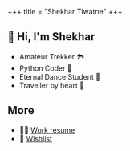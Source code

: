 +++
title = "Shekhar Tiwatne"
+++

## 👋 Hi, I'm Shekhar

- Amateur Trekker 🏞️ 
- Python Coder 🐍
- Eternal Dance Student 💃
- Traveller by heart 🎒

## More

- 👨‍💻 [Work resume](/work)
- 🎁 [Wishlist](/wishlist)

<!--
### **TODO**

- [ ] Complete this page
- [ ] Add Give away page
- [ ] Add [Wishlist](https://www.amazon.in/hz/wishlist/ls/17A13XVS2RGLQ?ref_=wl_share) page
-->
